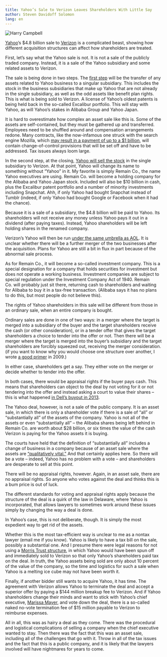 ```yaml
---
title: Yahoo’s Sale to Verizon Leaves Shareholders With Little Say
author: Steven Davidoff Solomon
lang: en
---
```


![Harry Campbell]

[Yahoo]’s \$4.8 billion sale to [Verizon] is a complicated beast, showing how different acquisition structures can affect how shareholders are treated.

First, let’s say what the Yahoo sale is not. It is not a sale of the publicly traded company. Instead, it is a sale of the Yahoo subsidiary and some related assets to Verizon.

The sale is being done in two steps. The [first step] will be the transfer of any assets related to Yahoo business to a singular subsidiary. This includes the stock in the business subsidiaries that make up Yahoo that are not already in the single subsidiary, as well as the odd assets like benefit plan rights. This is what is being sold to Verizon. A license of Yahoo’s oldest patents is being held back in the so-called Excalibur portfolio. This will stay with Yahoo, as will Yahoo’s stakes in Alibaba Group and Yahoo Japan.

It is hard to overestimate how complex an asset sale like this is. Some of the assets are self-contained, but they must be gathered up and transferred. Employees need to be shuffled around and compensation arrangements redone. Many contracts, like the now-infamous one struck with the search engine Mozilla, which [may result in a payment of up to a \$1 billion], will contain change-of-control provisions that will be set off and have to be addressed. Tax issues always loom large.

In the second step, at the closing, [Yahoo will sell the stock][first step] in the single subsidiary to Verizon. At that point, Yahoo will change its name to something without “Yahoo” in it. My favorite is simply Remain Co., the name Yahoo executives are using. Remain Co. will become a holding company for the Alibaba and Yahoo Japan stock. Included will also be \$10 billion in cash, plus the Excalibur patent portfolio and a number of minority investments including Snapchat. Ahh, if only Yahoo had bought Snapchat instead of Tumblr (indeed, if only Yahoo had bought Google or Facebook when it had the chance).

Because it is a sale of a subsidiary, the \$4.8 billion will be paid to Yahoo. Its shareholders will not receive any money unless Yahoo pays it out in a dividend (after paying taxes). Instead, Yahoo shareholders will be left holding shares in the renamed company.

Verizon’s Yahoo will then be run [under the same umbrella as AOL]. It is unclear whether there will be a further merger of the two businesses after the acquisition. Plans for Yahoo are still a bit in flux in part because of the abnormal sale process.

As for Remain Co., it will become a so-called investment company. This is a special designation for a company that holds securities for investment but does not operate a working business. Investment companies are subject to special regulation under the Investment Company Act of 1940. Remain Co. will probably just sit there, returning cash to shareholders and waiting for Alibaba to buy it in a tax-free transaction. (Alibaba says it has no plans to do this, but most people do not believe this).

The rights of Yahoo shareholders in this sale will be different from those in an ordinary sale, when an entire company is bought.

Ordinary sales are done in one of two ways: in a merger where the target is merged into a subsidiary of the buyer and the target shareholders receive the cash (or other consideration), or in a tender offer that gives the target shareholders a choice to tender into the offer or not. Then there will be a merger where the target is merged into the buyer’s subsidiary and the target shareholders are forcibly squeezed out, receiving the merger consideration. (if you want to know why you would choose one structure over another, I wrote [a good primer] in 2009.)

In either case, shareholders get a say. They either vote on the merger or decide whether to tender into the offer.

In both cases, there would be appraisal rights if the buyer pays cash. This means that shareholders can object to the deal by not voting for it or not tendering into the offer and instead asking a court to value their shares – this is what happened [in Dell’s buyout in 2013].

The Yahoo deal, however, is not a sale of the public company. It is an asset sale, in which there is only a shareholder vote if there is a sale of “all” or “substantially all” of the assets of the company. Yahoo is not all of the assets or even “substantially all” – the Alibaba shares being left behind in Remain Co. are worth about \$28 billion, or six times the value of the cash Verizon is paying for the Yahoo assets it is buying.

The courts have held that the definition of “substantially all” includes a change of business in a company because of an asset sale where the assets are [“qualitatively vital.”] And that certainly applies here. So there will be a vote – indeed, Yahoo has no problem with a vote – and shareholders are desperate to sell at this point.

There will be no appraisal rights, however. Again, in an asset sale, there are no appraisal rights. So anyone who votes against the deal and thinks this is a bum price is out of luck.

The different standards for voting and appraisal rights apply because the structure of the deal is a quirk of the law in Delaware, where Yahoo is incorporated, that allows lawyers to sometimes work around these issues simply by changing the way a deal is done.

In Yahoo’s case, this is not deliberate, though. It is simply the most expedient way to get rid of the assets.

Whether this is the most tax-efficient way is unclear to me as a nontax lawyer (email me if you know). Yahoo is likely to have a tax bill on the sale, possibly a substantial one. And I presume there were legal reasons for not using a [Morris Trust structure], in which Yahoo would have been spun off and immediately sold to Verizon so that only Yahoo’s shareholders paid tax on the deal. In truth, the Yahoo assets being sold are only about 10 percent of the value of the company, so the time and logistics for such a sale when Yahoo is a melting ice cube may not have been worth it.

Finally, if another bidder still wants to acquire Yahoo, it has time. The agreement with Verizon allows Yahoo to terminate the deal and accept a superior offer by paying a \$144 million breakup fee to Verizon. And if Yahoo shareholders change their minds and want to stick with Yahoo’s chief executive, [Marissa Mayer], and vote down the deal, there is a so-called naked no-vote termination fee of \$15 million payable to Verizon to reimburse expenses.

All in all, this was as hairy a deal as they come. There was the procedural and logistical complications of selling a company when the chief executive wanted to stay. Then there was the fact that this was an asset sale, including all of the challenges that go with it. Throw in all of the tax issues and the fact that this is a public company, and it is likely that the lawyers involved will have nightmares for years to come.

  [Harry Campbell]: https://static01.nyt.com/images/2016/07/30/business/db-dealprof/db-dealprof-master315.jpg
  [Yahoo]: http://www.nytimes.com/topic/company/yahoo-inc?inline=nyt-org "More information about Yahoo! Inc."
  [Verizon]: http://www.nytimes.com/topic/company/verizon-communications-inc?inline=nyt-org "More information about Verizon Communications Inc."
  [first step]: https://www.sec.gov/Archives/edgar/data/1011006/000119312516656036/d178500dex22.htm
  [may result in a payment of up to a \$1 billion]: http://www.recode.net/2016/7/7/12116296/marissa-mayer-deal-mozilla-yahoo-payment
  [under the same umbrella as AOL]: http://www.nytimes.com/2016/07/25/business/yahoo-sale.html?_r=0
  [a good primer]: http://dealbook.nytimes.com/2009/10/14/the-peculiarities-of-tender-offers/?_r=0
  [in Dell’s buyout in 2013]: http://www.nytimes.com/2016/06/08/business/dealbook/ruling-on-dell-buyout-may-not-be-precedent-some-fear.html
  [“qualitatively vital.”]: http://caselaw.findlaw.com/de-court-of-chancery/1306648.html
  [Morris Trust structure]: http://dealbook.nytimes.com/2014/04/29/alliant-techsystems-break-up-and-the-return-of-the-morris-trust/
  [Marissa Mayer]: http://topics.nytimes.com/top/reference/timestopics/people/m/marissa_mayer/index.html?inline=nyt-per "More articles about Marissa Mayer."
